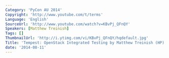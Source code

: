 ```yaml
---
Category: 'PyCon AU 2014'
Copyright: 'http://www.youtube.com/t/terms'
Language: 'English'
SourceUrl: 'http://www.youtube.com/watch?v=KBvPj_QFnQY'
Speakers: [Matthew Treinish]
Tags: []
ThumbnailUrl: 'http://i.ytimg.com/vi/KBvPj_QFnQY/hqdefault.jpg'
Title: 'Tempest: OpenStack Integrated Testing by Matthew Treinish (HP)'
date: '2014-08-11'
---
```

